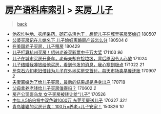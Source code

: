 [房产语料库索引](../../README.md)  > [买房_儿子](买房_儿子.md)
====
> [back](../README.md)

- [他农忙种地、农闲采药、砌石头活也干，想帮儿子在城里买房娶媳妇](http://jkwz.applinzi.com/ittc/7100186355625886727.html#%E4%BB%96%E5%86%9C%E5%BF%99%E7%A7%8D%E5%9C%B0%E3%80%81%E5%86%9C%E9%97%B2%E9%87%87%E8%8D%AF%E3%80%81%E7%A0%8C%E7%9F%B3%E5%A4%B4%E6%B4%BB%E4%B9%9F%E5%B9%B2%EF%BC%8C%E6%83%B3%E5%B8%AE%E5%84%BF%E5%AD%90%E5%9C%A8%E5%9F%8E%E9%87%8C%E4%B9%B0%E6%88%BF%E5%A8%B6%E5%AA%B3%E5%A6%87) 180507  
- [公婆买房记在儿媳名下 儿子媳妇离婚房产该怎么分](http://jkwz.applinzi.com/ittc/7099204412771927056.html#%E5%85%AC%E5%A9%86%E4%B9%B0%E6%88%BF%E8%AE%B0%E5%9C%A8%E5%84%BF%E5%AA%B3%E5%90%8D%E4%B8%8B+%E5%84%BF%E5%AD%90%E5%AA%B3%E5%A6%87%E7%A6%BB%E5%A9%9A%E6%88%BF%E4%BA%A7%E8%AF%A5%E6%80%8E%E4%B9%88%E5%88%86) 180504 *6* 
- [在美国老子买房，儿子租房](http://jkwz.applinzi.com/ittc/7097223518611833872.html#%E5%9C%A8%E7%BE%8E%E5%9B%BD%E8%80%81%E5%AD%90%E4%B9%B0%E6%88%BF%EF%BC%8C%E5%84%BF%E5%AD%90%E7%A7%9F%E6%88%BF) 180429  
- [儿子打算杭州买房！绍兴老爸买彩票中千万大奖](http://jkwz.applinzi.com/ittc/7031656220530836496.html#%E5%84%BF%E5%AD%90%E6%89%93%E7%AE%97%E6%9D%AD%E5%B7%9E%E4%B9%B0%E6%88%BF%EF%BC%81%E7%BB%8D%E5%85%B4%E8%80%81%E7%88%B8%E4%B9%B0%E5%BD%A9%E7%A5%A8%E4%B8%AD%E5%8D%83%E4%B8%87%E5%A4%A7%E5%A5%96) 171103 *96* 
- [儿子在城市买房开豪车，老母亲却在捡垃圾，背后原因令人心酸](http://jkwz.applinzi.com/ittc/7027962496676267025.html#%E5%84%BF%E5%AD%90%E5%9C%A8%E5%9F%8E%E5%B8%82%E4%B9%B0%E6%88%BF%E5%BC%80%E8%B1%AA%E8%BD%A6%EF%BC%8C%E8%80%81%E6%AF%8D%E4%BA%B2%E5%8D%B4%E5%9C%A8%E6%8D%A1%E5%9E%83%E5%9C%BE%EF%BC%8C%E8%83%8C%E5%90%8E%E5%8E%9F%E5%9B%A0%E4%BB%A4%E4%BA%BA%E5%BF%83%E9%85%B8) 171024  
- [儿子结婚我凑钱给他买房，看到他发的消息，我心寒到极点](http://jkwz.applinzi.com/ittc/7027252320235160592.html#%E5%84%BF%E5%AD%90%E7%BB%93%E5%A9%9A%E6%88%91%E5%87%91%E9%92%B1%E7%BB%99%E4%BB%96%E4%B9%B0%E6%88%BF%EF%BC%8C%E7%9C%8B%E5%88%B0%E4%BB%96%E5%8F%91%E7%9A%84%E6%B6%88%E6%81%AF%EF%BC%8C%E6%88%91%E5%BF%83%E5%AF%92%E5%88%B0%E6%9E%81%E7%82%B9) 171022 *21* 
- [牙克石六旬老妇借钱为儿子在外地买房交首付，每天市场卖早餐还账](http://jkwz.applinzi.com/ittc/7010511697746592784.html#%E7%89%99%E5%85%8B%E7%9F%B3%E5%85%AD%E6%97%AC%E8%80%81%E5%A6%87%E5%80%9F%E9%92%B1%E4%B8%BA%E5%84%BF%E5%AD%90%E5%9C%A8%E5%A4%96%E5%9C%B0%E4%B9%B0%E6%88%BF%E4%BA%A4%E9%A6%96%E4%BB%98%EF%BC%8C%E6%AF%8F%E5%A4%A9%E5%B8%82%E5%9C%BA%E5%8D%96%E6%97%A9%E9%A4%90%E8%BF%98%E8%B4%A6) 170907 *2* 
- [夫妻离婚为了给儿子买房，最后的结果却是净身出户](http://jkwz.applinzi.com/ittc/6991578807432381457.html#%E5%A4%AB%E5%A6%BB%E7%A6%BB%E5%A9%9A%E4%B8%BA%E4%BA%86%E7%BB%99%E5%84%BF%E5%AD%90%E4%B9%B0%E6%88%BF%EF%BC%8C%E6%9C%80%E5%90%8E%E7%9A%84%E7%BB%93%E6%9E%9C%E5%8D%B4%E6%98%AF%E5%87%80%E8%BA%AB%E5%87%BA%E6%88%B7) 170718  
- [父母拿养老钱给儿子买房值得吗？](http://jkwz.applinzi.com/ittc/6974536494919189509.html#%E7%88%B6%E6%AF%8D%E6%8B%BF%E5%85%BB%E8%80%81%E9%92%B1%E7%BB%99%E5%84%BF%E5%AD%90%E4%B9%B0%E6%88%BF%E5%80%BC%E5%BE%97%E5%90%97%EF%BC%9F) 170602 *2* 
- [房产公司耍乌龙 女子买房被转让给“儿子”](http://jkwz.applinzi.com/ittc/6971866198097527813.html#%E6%88%BF%E4%BA%A7%E5%85%AC%E5%8F%B8%E8%80%8D%E4%B9%8C%E9%BE%99+%E5%A5%B3%E5%AD%90%E4%B9%B0%E6%88%BF%E8%A2%AB%E8%BD%AC%E8%AE%A9%E7%BB%99%E2%80%9C%E5%84%BF%E5%AD%90%E2%80%9D) 170526  
- [中年人5倍倍投中双色球1000万 东莞买房送儿子](http://jkwz.applinzi.com/ittc/6949759839810110469.html#%E4%B8%AD%E5%B9%B4%E4%BA%BA5%E5%80%8D%E5%80%8D%E6%8A%95%E4%B8%AD%E5%8F%8C%E8%89%B2%E7%90%831000%E4%B8%87+%E4%B8%9C%E8%8E%9E%E4%B9%B0%E6%88%BF%E9%80%81%E5%84%BF%E5%AD%90) 170327 *321* 
- [青岛婆婆的买房计谋：100万=养老+儿子安家！](http://jkwz.applinzi.com/ittc/6734931856462824452.html#%E9%9D%92%E5%B2%9B%E5%A9%86%E5%A9%86%E7%9A%84%E4%B9%B0%E6%88%BF%E8%AE%A1%E8%B0%8B%EF%BC%9A100%E4%B8%87%3D%E5%85%BB%E8%80%81%2B%E5%84%BF%E5%AD%90%E5%AE%89%E5%AE%B6%EF%BC%81) 150826 *10* 
